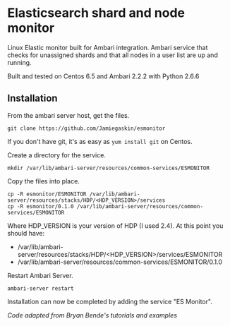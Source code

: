 # Elasticsearch shard and node monitor
Linux Elastic monitor built for Ambari integration. Ambari service that checks for unassigned shards and that all nodes in a user list are up and running.

Built and tested on Centos 6.5 and Ambari 2.2.2 with Python 2.6.6

## Installation
From the ambari server host, get the files.
```
git clone https://github.com/Jamiegaskin/esmonitor
```
If you don't have git, it's as easy as `yum install git` on Centos.

Create a directory for the service.
```
mkdir /var/lib/ambari-server/resources/common-services/ESMONITOR
```

Copy the files into place.
```
cp -R esmonitor/ESMONITOR /var/lib/ambari-server/resources/stacks/HDP/<HDP_VERSION>/services
cp -R esmonitor/0.1.0 /var/lib/ambari-server/resources/common-services/ESMONITOR
```

Where HDP_VERSION is your version of HDP (I used 2.4). At this point you should have:
- /var/lib/ambari-server/resources/stacks/HDP/<HDP_VERSION>/services/ESMONITOR
- /var/lib/ambari-server/resources/common-services/ESMONITOR/0.1.0

Restart Ambari Server.
```
ambari-server restart
```

Installation can now be completed by adding the service "ES Monitor".

*Code adapted from Bryan Bende's tutorials and examples*
